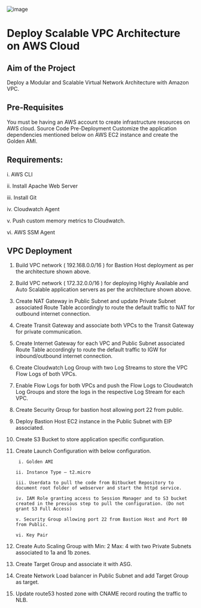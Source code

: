 ![image](https://github.com/user-attachments/assets/9e5fa669-b4ae-4041-9e8d-2e98b4d3597c)

# Deploy Scalable VPC Architecture on AWS Cloud

## Aim of the Project
Deploy a Modular and Scalable Virtual Network Architecture with Amazon VPC.

## Pre-Requisites

You must be having an AWS account to create infrastructure resources on AWS cloud.
Source Code
Pre-Deployment
Customize the application dependencies mentioned below on AWS EC2 instance and create the Golden AMI.

## Requirements:
  
  i. AWS CLI
 
ii. Install Apache Web Server

iii. Install Git

 iv. Cloudwatch Agent

  v. Push custom memory metrics to Cloudwatch.

 vi. AWS SSM Agent

## VPC Deployment

1. Build VPC network ( 192.168.0.0/16 ) for Bastion Host deployment as per the architecture shown above.
2. Build VPC network ( 172.32.0.0/16 ) for deploying Highly Available and Auto Scalable application servers as per the architecture shown above.
3. Create NAT Gateway in Public Subnet and update Private Subnet associated Route Table accordingly to route the default traffic to NAT for outbound internet connection.
4. Create Transit Gateway and associate both VPCs to the Transit Gateway for private communication.
5. Create Internet Gateway for each VPC and Public Subnet associated Route Table accordingly to route the default traffic to IGW for inbound/outbound internet connection.
6. Create Cloudwatch Log Group with two Log Streams to store the VPC Flow Logs of both VPCs.
7. Enable Flow Logs for both VPCs and push the Flow Logs to Cloudwatch Log Groups and store the logs in the respective Log Stream for each VPC.
8. Create Security Group for bastion host allowing port 22 from public.
9. Deploy Bastion Host EC2 instance in the Public Subnet with EIP associated.
10. Create S3 Bucket to store application specific configuration.
11. Create Launch Configuration with below configuration.
        
         i. Golden AMI
   
        ii. Instance Type – t2.micro
  
        iii. Userdata to pull the code from Bitbucket Repository to document root folder of webserver and start the httpd service.
  
        iv. IAM Role granting access to Session Manager and to S3 bucket created in the previous step to pull the configuration. (Do not grant S3 Full Access)
   
        v. Security Group allowing port 22 from Bastion Host and Port 80 from Public.
   
        vi. Key Pair

12. Create Auto Scaling Group with Min: 2 Max: 4 with two Private Subnets associated to 1a and 1b zones.

13. Create Target Group and associate it with ASG.

14. Create Network Load balancer in Public Subnet and add Target Group as target.

15. Update route53 hosted zone with CNAME record routing the traffic to NLB.
